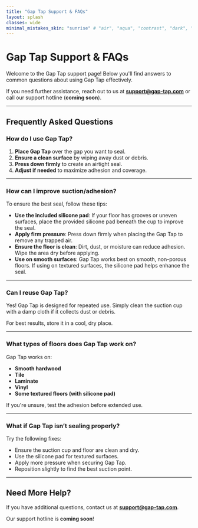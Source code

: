 ```yaml
---
title: "Gap Tap Support & FAQs"
layout: splash
classes: wide
minimal_mistakes_skin: "sunrise" # "air", "aqua", "contrast", "dark", "dirt", "neon", "mint", "plum", "sunrise"toc: true
---
```


# **Gap Tap Support & FAQs**

Welcome to the Gap Tap support page! Below you'll find answers to common questions about using Gap Tap effectively.

If you need further assistance, reach out to us at **[support@gap-tap.com](mailto:support@gap-tap.com)** or call our support hotline (**coming soon**).

---

## **Frequently Asked Questions**

### **How do I use Gap Tap?**
1. **Place Gap Tap** over the gap you want to seal.
2. **Ensure a clean surface** by wiping away dust or debris.
3. **Press down firmly** to create an airtight seal.
4. **Adjust if needed** to maximize adhesion and coverage.

---

### **How can I improve suction/adhesion?**
To ensure the best seal, follow these tips:

- **Use the included silicone pad**: If your floor has grooves or uneven surfaces, place the provided silicone pad beneath the cup to improve the seal.
- **Apply firm pressure**: Press down firmly when placing the Gap Tap to remove any trapped air.
- **Ensure the floor is clean**: Dirt, dust, or moisture can reduce adhesion. Wipe the area dry before applying.
- **Use on smooth surfaces**: Gap Tap works best on smooth, non-porous floors. If using on textured surfaces, the silicone pad helps enhance the seal.

---

### **Can I reuse Gap Tap?**
Yes! Gap Tap is designed for repeated use. Simply clean the suction cup with a damp cloth if it collects dust or debris.

For best results, store it in a cool, dry place.

---

### **What types of floors does Gap Tap work on?**
Gap Tap works on:

- **Smooth hardwood**
- **Tile**
- **Laminate**
- **Vinyl**
- **Some textured floors (with silicone pad)**

If you're unsure, test the adhesion before extended use.

---

### **What if Gap Tap isn’t sealing properly?**
Try the following fixes:

- Ensure the suction cup and floor are clean and dry.
- Use the silicone pad for textured surfaces.
- Apply more pressure when securing Gap Tap.
- Reposition slightly to find the best suction point.

---

## **Need More Help?**
If you have additional questions, contact us at **[support@gap-tap.com](mailto:support@gap-tap.com)**.

Our support hotline is **coming soon**!
